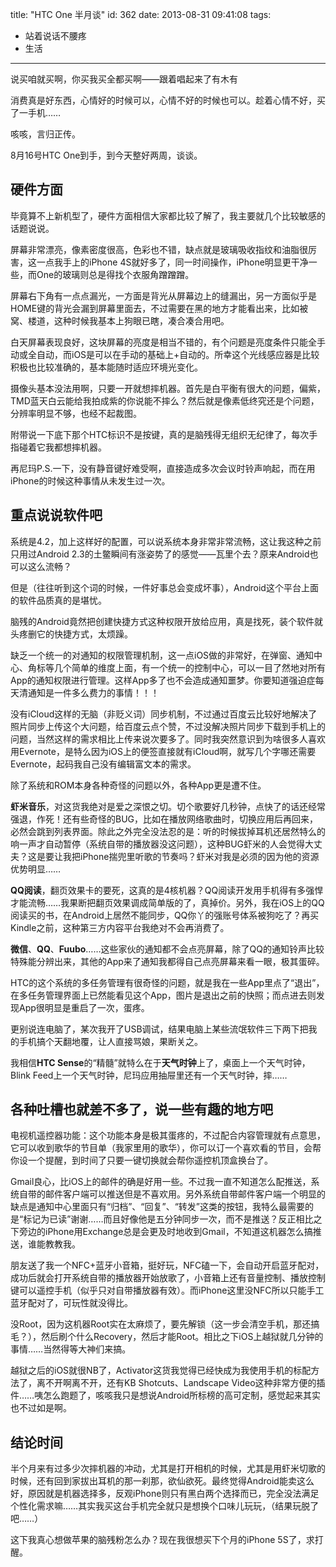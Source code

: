 title: "HTC One 半月谈"
id: 362
date: 2013-08-31 09:41:08
tags: 
- 站着说话不腰疼
- 生活
---

说买咱就买啊，你买我买全都买啊——跟着唱起来了有木有

消费真是好东西，心情好的时候可以，心情不好的时候也可以。趁着心情不好，买了一手机……

咳咳，言归正传。

8月16号HTC One到手，到今天整好两周，谈谈。
<!--more-->

## 硬件方面

毕竟算不上新机型了，硬件方面相信大家都比较了解了，我主要就几个比较敏感的话题说说。

屏幕非常漂亮，像素密度很高，色彩也不错，缺点就是玻璃吸收指纹和油脂很厉害，这一点我手上的iPhone 4S就好多了，同一时间操作，iPhone明显更干净一些，而One的玻璃则总是得找个衣服角蹭蹭蹭。

屏幕右下角有一点点漏光，一方面是背光从屏幕边上的缝漏出，另一方面似乎是HOME键的背光会漏到屏幕里面去，不过需要在黑的地方才能看出来，比如被窝、楼道，这种时候我基本上狗眼已瞎，凑合凑合用吧。

白天屏幕表现良好，这块屏幕的亮度是相当不错的，有个问题是亮度条件只能全手动或全自动，而iOS是可以在手动的基础上+自动的。所幸这个光线感应器是比较积极也比较准确的，基本能随时适应环境光变化。

摄像头基本没法用啊，只要一开就想摔机器。首先是白平衡有很大的问题，偏紫，TMD蓝天白云能给我拍成紫的你说能不摔么？然后就是像素低终究还是个问题，分辨率明显不够，也经不起裁图。

附带说一下底下那个HTC标识不是按键，真的是脑残得无组织无纪律了，每次手指碰着它我都想摔机器。

再尼玛P.S.一下，没有静音键好难受啊，直接造成多次会议时铃声响起，而在用iPhone的时候这种事情从未发生过一次。

## 重点说说软件吧

系统是4.2，加上这样好的配置，可以说系统本身非常非常流畅，这让我这种之前只用过Android 2.3的土鳖瞬间有涨姿势了的感觉——瓦里个去？原来Android也可以这么流畅？

但是（往往听到这个词的时候，一件好事总会变成坏事），Android这个平台上面的软件品质真的是堪忧。

脑残的Android竟然把创建快捷方式这种权限开放给应用，真是找死，装个软件就头疼删它的快捷方式，太烦躁。

缺乏一个统一的对通知的权限管理机制，这一点iOS做的非常好，在弹窗、通知中心、角标等几个简单的维度上面，有一个统一的控制中心，可以一目了然地对所有App的通知权限进行管理。这样App多了也不会造成通知噩梦。你要知道强迫症每天清通知是一件多么费力的事情！！！

没有iCloud这样的无脑（非贬义词）同步机制，不过通过百度云比较好地解决了照片同步上传这个大问题，给百度云点个赞，不过没解决照片同步下载到手机上的问题，当然这样的需求相比上传来说次要多了。同时我突然意识到为啥很多人喜欢用Evernote，是特么因为iOS上的便签直接就有iCloud啊，就写几个字哪还需要Evernote，起码我自己没有编辑富文本的需求。

除了系统和ROM本身各种奇怪的问题以外，各种App更是遭不住。

**虾米音乐**，对这货我绝对是爱之深恨之切。切个歌要好几秒钟，点快了的话还经常强退，作死！还有些奇怪的BUG，比如在播放网络歌曲时，切换应用后再回来，必然会跳到列表界面。除此之外完全没法忍的是：听的时候拔掉耳机还居然特么的响一声才自动暂停（系统自带的播放器没这问题），这种BUG虾米的人会觉得大丈夫？这是要让我把iPhone揣兜里听歌的节奏吗？虾米对我是必须的因为他的资源优势明显……

**QQ阅读**，翻页效果卡的要死，这真的是4核机器？QQ阅读开发用手机得有多强悍才能流畅……我果断把翻页效果调成简单版的了，真掉价。另外，我在iOS上的QQ阅读买的书，在Android上居然不能同步，QQ你丫的强账号体系被狗吃了？再买Kindle之前，这种第三方内容平台我绝对不会再消费了。

**微信**、**QQ**、**Fuubo**……这些家伙的通知都不会点亮屏幕，除了QQ的通知铃声比较特殊能分辨出来，其他的App来了通知我都得自己点亮屏幕来看一眼，极其蛋碎。

HTC的这个系统的多任务管理有很奇怪的问题，就是我在一些App里点了“退出”，在多任务管理界面上已然能看见这个App，图片是退出之前的快照；而点进去则发现App很明显是重启了一次，蛋疼。

更别说连电脑了，某次我开了USB调试，结果电脑上某些流氓软件三下两下把我的手机搞个天翻地覆，让人直接骂娘，果断关之。

我相信**HTC Sense**的“精髓”就特么在于**天气时钟**上了，桌面上一个天气时钟，Blink Feed上一个天气时钟，尼玛应用抽屉里还有一个天气时钟，摔……

## 各种吐槽也就差不多了，说一些有趣的地方吧

电视机遥控器功能：这个功能本身是极其蛋疼的，不过配合内容管理就有点意思，它可以收到歌华的节目单（我家里用的歌华），你可以订一个喜欢看的节目，会帮你设一个提醒，到时间了只要一键切换就会帮你遥控机顶盒换台了。

Gmail良心，比iOS上的邮件的确是好用一些。不过我一直不知道怎么配推送，系统自带的邮件客户端可以推送但是不喜欢用。另外系统自带邮件客户端一个明显的缺点是通知中心里面只有“归档”、“回复”、“转发”这类的按钮，我特么最需要的是“标记为已读”谢谢……而且好像他是五分钟同步一次，而不是推送？反正相比之下旁边的iPhone用Exchange总是会更及时地收到Gmail，不知道这机器怎么搞推送，谁能教教我。

朋友送了我一个NFC+蓝牙小音箱，挺好玩，NFC磕一下，会自动开启蓝牙配对，成功后就会打开系统自带的播放器开始放歌了，小音箱上还有音量控制、播放控制键可以遥控手机（似乎只对自带播放器有效）。而iPhone这里没NFC所以只能手工蓝牙配对了，可玩性就没得比。

没Root，因为这机器Root实在太麻烦了，要先解锁（这一步会清空手机，那还搞毛？），然后刷个什么Recovery，然后才能Root。相比之下iOS上越狱就几分钟的事情……当然得等大神们来搞。

越狱之后的iOS就很NB了，Activator这货我觉得已经快成为我使用手机的标配方法了，离不开啊离不开，还有KB Shotcuts、Landscape Video这种非常方便的插件……咦怎么跑题了，咳咳我只是想说Android所标榜的高可定制，感觉起来其实也不过如是啊。

## 结论时间

半个月来有过多少次摔机器的冲动，尤其是打开相机的时候，尤其是用虾米切歌的时候，还有回到家拔出耳机的那一刹那，欲仙欲死。最终觉得Android能卖这么好，原因就是机器选择多，反观iPhone则只有黑白两个选择而已，完全没法满足个性化需求嘛……其实我买这台手机完全就只是想换个口味儿玩玩，（结果玩脱了吧……）

这下我真心想做苹果的脑残粉怎么办？现在我很想买下个月的iPhone 5S了，求打醒。

